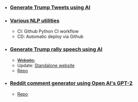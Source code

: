 
* ### [Generate Trump Tweets using AI](https://real-trump-tweets.herokuapp.com/)

* ### [Various NLP utilities](http://nlp-tools.herokuapp.com/)
  * CI: Github Python CI workflow
  * CD: Automatic deploy via Github

* ### [Generate Trump rally speech using AI](https://trump-speech.com/)
  * ~~[Website.](https://composite-area-256123.appspot.com/)~~
  * Update: [Standalone website ](https://trump-speech.com/) 
  * [Repo](https://github.com/addadda023/gpt-djt-speech-heroku)

* ### [Reddit comment generator using Open AI's GPT-2](https://addadda023.github.io/GPT-2-text-generation/)
  * [Repo](https://github.com/addadda023/GPT-2-text-generation)
